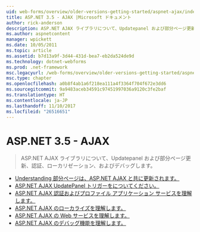 ```yaml
---
uid: web-forms/overview/older-versions-getting-started/aspnet-ajax/index
title: ASP.NET 3.5 - AJAX |Microsoft ドキュメント
author: rick-anderson
description: ASP.NET AJAX ライブラリについて、Updatepanel および部分ページ更新、認証、ローカリゼーション、およびデバッグします。
ms.author: aspnetcontent
manager: wpickett
ms.date: 10/05/2011
ms.topic: article
ms.assetid: b7d13a9f-3d44-431d-bea7-eb2da524de9d
ms.technology: dotnet-webforms
ms.prod: .net-framework
msc.legacyurl: /web-forms/overview/older-versions-getting-started/aspnet-ajax
msc.type: chapter
ms.openlocfilehash: a0b8f4ab1a6f218ea111a4f3364f704f672e3dd6
ms.sourcegitcommit: 9a9483aceb34591c97451997036a9120c3fe2baf
ms.translationtype: HT
ms.contentlocale: ja-JP
ms.lasthandoff: 11/10/2017
ms.locfileid: "26516651"
---
```

<a name="aspnet-35---ajax"></a>ASP.NET 3.5 - AJAX
====================
> ASP.NET AJAX ライブラリについて、Updatepanel および部分ページ更新、認証、ローカリゼーション、およびデバッグします。


- [Understanding 部分ページは、ASP.NET AJAX と共に更新されます。](understanding-partial-page-updates-with-asp-net-ajax.md)
- [ASP.NET AJAX UpdatePanel トリガーをについてください。](understanding-asp-net-ajax-updatepanel-triggers.md)
- [ASP.NET AJAX 認証およびプロファイル アプリケーション サービスを理解します。](understanding-asp-net-ajax-authentication-and-profile-application-services.md)
- [ASP.NET AJAX のローカライズを理解します。](understanding-asp-net-ajax-localization.md)
- [ASP.NET AJAX の Web サービスを理解します。](understanding-asp-net-ajax-web-services.md)
- [ASP.NET AJAX のデバッグ機能を理解します。](understanding-asp-net-ajax-debugging-capabilities.md)
